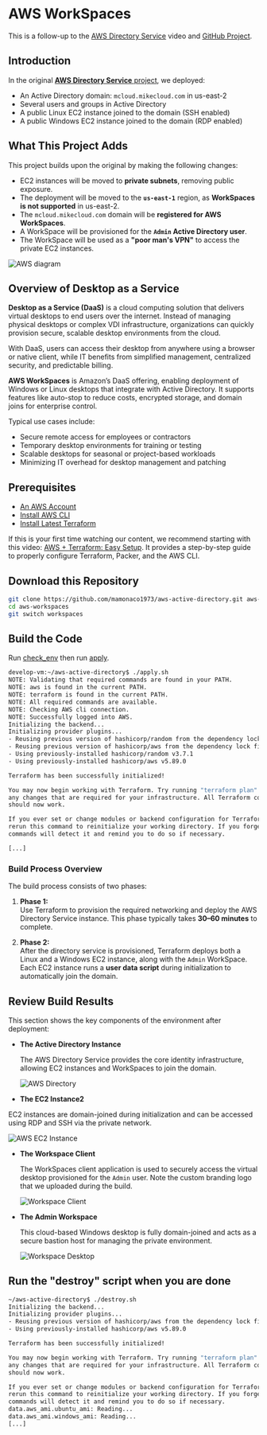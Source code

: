 # AWS WorkSpaces

This is a follow-up to the [AWS Directory Service](https://youtu.be/1lnSxfFmGPY) video and [GitHub Project](https://github.com/mamonaco1973/aws-active-directory/blob/main/README.md).

## Introduction

In the original [**AWS Directory Service** project](https://github.com/mamonaco1973/aws-active-directory), we deployed:

- An Active Directory domain: `mcloud.mikecloud.com` in us-east-2
- Several users and groups in Active Directory
- A public Linux EC2 instance joined to the domain (SSH enabled)
- A public Windows EC2 instance joined to the domain (RDP enabled)

## What This Project Adds

This project builds upon the original by making the following changes:

- EC2 instances will be moved to **private subnets**, removing public exposure.
- The deployment will be moved to the **`us-east-1`** region, as **WorkSpaces is not supported** in us-east-2.
- The `mcloud.mikecloud.com` domain will be **registered for AWS WorkSpaces**.
- A WorkSpace will be provisioned for the **`Admin` Active Directory user**.
- The WorkSpace will be used as a **"poor man's VPN"** to access the private EC2 instances.

![AWS diagram](aws-directory.png)

## Overview of Desktop as a Service

**Desktop as a Service (DaaS)** is a cloud computing solution that delivers virtual desktops to end users over the internet. Instead of managing physical desktops or complex VDI infrastructure, organizations can quickly provision secure, scalable desktop environments from the cloud.

With DaaS, users can access their desktop from anywhere using a browser or native client, while IT benefits from simplified management, centralized security, and predictable billing.

**AWS WorkSpaces** is Amazon’s DaaS offering, enabling deployment of Windows or Linux desktops that integrate with Active Directory. It supports features like auto-stop to reduce costs, encrypted storage, and domain joins for enterprise control.

Typical use cases include:

- Secure remote access for employees or contractors  
- Temporary desktop environments for training or testing  
- Scalable desktops for seasonal or project-based workloads  
- Minimizing IT overhead for desktop management and patching

## Prerequisites

* [An AWS Account](https://aws.amazon.com/console/)
* [Install AWS CLI](https://docs.aws.amazon.com/cli/latest/userguide/getting-started-install.html) 
* [Install Latest Terraform](https://developer.hashicorp.com/terraform/install)

If this is your first time watching our content, we recommend starting with this video: [AWS + Terraform: Easy Setup](https://youtu.be/BCMQo0CB9wk). It provides a step-by-step guide to properly configure Terraform, Packer, and the AWS CLI.

## Download this Repository

```bash
git clone https://github.com/mamonaco1973/aws-active-directory.git aws-workspaces
cd aws-workspaces
git switch workspaces
```

## Build the Code

Run [check_env](check_env.sh) then run [apply](apply.sh).

```bash
develop-vm:~/aws-active-directory$ ./apply.sh
NOTE: Validating that required commands are found in your PATH.
NOTE: aws is found in the current PATH.
NOTE: terraform is found in the current PATH.
NOTE: All required commands are available.
NOTE: Checking AWS cli connection.
NOTE: Successfully logged into AWS.
Initializing the backend...
Initializing provider plugins...
- Reusing previous version of hashicorp/random from the dependency lock file
- Reusing previous version of hashicorp/aws from the dependency lock file
- Using previously-installed hashicorp/random v3.7.1
- Using previously-installed hashicorp/aws v5.89.0

Terraform has been successfully initialized!

You may now begin working with Terraform. Try running "terraform plan" to see
any changes that are required for your infrastructure. All Terraform commands
should now work.

If you ever set or change modules or backend configuration for Terraform,
rerun this command to reinitialize your working directory. If you forget, other
commands will detect it and remind you to do so if necessary.

[...]
```

### Build Process Overview  

The build process consists of two phases:

1. **Phase 1:**  
   Use Terraform to provision the required networking and deploy the AWS Directory Service instance. This phase typically takes **30–60 minutes** to complete.

2. **Phase 2:**  
   After the directory service is provisioned, Terraform deploys both a Linux and a Windows EC2 instance, along with the `Admin` WorkSpace. Each EC2 instance runs a **user data script** during initialization to automatically join the domain.

## Review Build Results

This section shows the key components of the environment after deployment:

- **The Active Directory Instance**  

  The AWS Directory Service provides the core identity infrastructure, allowing EC2 instances and WorkSpaces to join the domain.  

  ![AWS Directory](console1.png)

- **The EC2 Instance2**  

EC2 instances are domain-joined during initialization and can be accessed using RDP and SSH via the private network.  
  
  ![AWS EC2 Instance](console2.png)

- **The Workspace Client**  

  The WorkSpaces client application is used to securely access the virtual desktop provisioned for the `Admin` user.  Note the custom branding logo that we uploaded during the build.
  
  ![Workspace Client](workspaces1.png)

- **The Admin Workspace**  

  This cloud-based Windows desktop is fully domain-joined and acts as a secure bastion host for managing the private environment.  
  
  ![Workspace Desktop](workspaces2.png)

## Run the "destroy" script when you are done

```bash
~/aws-active-directory$ ./destroy.sh
Initializing the backend...
Initializing provider plugins...
- Reusing previous version of hashicorp/aws from the dependency lock file
- Using previously-installed hashicorp/aws v5.89.0

Terraform has been successfully initialized!

You may now begin working with Terraform. Try running "terraform plan" to see
any changes that are required for your infrastructure. All Terraform commands
should now work.

If you ever set or change modules or backend configuration for Terraform,
rerun this command to reinitialize your working directory. If you forget, other
commands will detect it and remind you to do so if necessary.
data.aws_ami.ubuntu_ami: Reading...
data.aws_ami.windows_ami: Reading...
[...]
```

